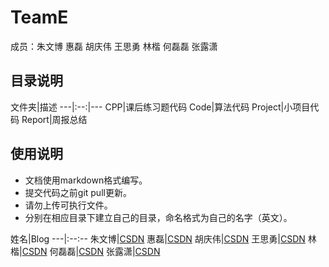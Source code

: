 # TeamE
成员：朱文博 惠磊 胡庆伟 王思勇 林楷 何磊磊 张露潇

## 目录说明
文件夹|描述
---|:--:|---
CPP|课后练习题代码
Code|算法代码
Project|小项目代码
Report|周报总结

## 使用说明
* 文档使用markdown格式编写。
* 提交代码之前git pull更新。
* 请勿上传可执行文件。
* 分别在相应目录下建立自己的目录，命名格式为自己的名字（英文）。

姓名|Blog
---|:--:--
朱文博|[CSDN](https://blog.csdn.net/weixin_42250655)
惠磊|[CSDN](https://me.csdn.net/qq_43701555)
胡庆伟|[CSDN](https://blog.csdn.net/qq_43769572)
王思勇|[CSDN](https://blog.csdn.net/Stuart0838)
林楷|[CSDN](https://blog.csdn.net/qq_45858169)
何磊磊|[CSDN](https://me.csdn.net/weixin_45868783)
张露潇|[CSDN](https://me.csdn.net/m0_37264106)
